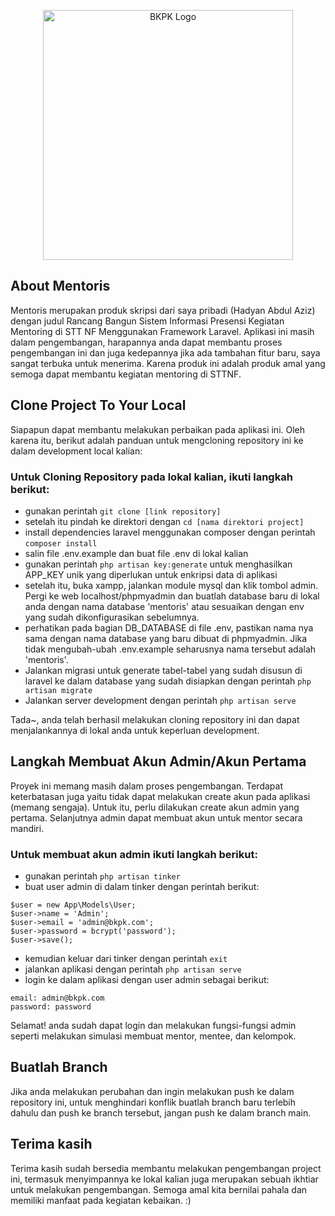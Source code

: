 <p align="center"><a href="https://laravel.com" target="_blank"><img src="/public/template/img/bkpk-sq.png" width="400" alt="BKPK Logo"></a></p>

## About Mentoris

Mentoris merupakan produk skripsi dari saya pribadi (Hadyan Abdul Aziz) dengan judul Rancang Bangun Sistem Informasi Presensi Kegiatan Mentoring di
STT NF Menggunakan Framework Laravel. Aplikasi ini masih dalam pengembangan, harapannya anda dapat membantu proses pengembangan ini dan juga kedepannya jika ada tambahan fitur baru, saya sangat terbuka untuk menerima. Karena produk ini adalah produk amal yang semoga dapat membantu kegiatan mentoring di STTNF.


## Clone Project To Your Local

Siapapun dapat membantu melakukan perbaikan pada aplikasi ini. Oleh karena itu, berikut adalah panduan untuk mengcloning repository ini ke dalam development local kalian:

### Untuk Cloning Repository pada lokal kalian, ikuti langkah berikut:
- gunakan perintah `git clone [link repository]`
- setelah itu pindah ke direktori dengan `cd [nama direktori project]`
- install dependencies laravel menggunakan composer dengan perintah `composer install`
- salin file .env.example dan buat file .env di lokal kalian
- gunakan perintah `php artisan key:generate` untuk menghasilkan APP_KEY unik yang diperlukan untuk enkripsi data di aplikasi
- setelah itu, buka xampp, jalankan module mysql dan klik tombol admin. Pergi ke web localhost/phpmyadmin dan buatlah database baru di lokal anda dengan nama database 'mentoris' atau sesuaikan dengan env yang sudah dikonfigurasikan sebelumnya.
- perhatikan pada bagian DB_DATABASE di file .env, pastikan nama nya sama dengan nama database yang baru dibuat di phpmyadmin. Jika tidak mengubah-ubah .env.example seharusnya nama tersebut adalah 'mentoris'.
- Jalankan migrasi untuk generate tabel-tabel yang sudah disusun di laravel ke dalam database yang sudah disiapkan dengan perintah `php artisan migrate`
- Jalankan server development dengan perintah `php artisan serve`

Tada~, anda telah berhasil melakukan cloning repository ini dan dapat menjalankannya di lokal anda untuk keperluan development.

## Langkah Membuat Akun Admin/Akun Pertama

Proyek ini memang masih dalam proses pengembangan. Terdapat keterbatasan juga yaitu tidak dapat melakukan create akun pada aplikasi (memang sengaja). Untuk itu, perlu dilakukan create akun admin yang pertama. Selanjutnya admin dapat membuat akun untuk mentor secara mandiri.

### Untuk membuat akun admin ikuti langkah berikut:
- gunakan perintah `php artisan tinker`
- buat user admin di dalam tinker dengan perintah berikut:
```
$user = new App\Models\User;
$user->name = 'Admin';
$user->email = 'admin@bkpk.com';
$user->password = bcrypt('password');
$user->save();
```
- kemudian keluar dari tinker dengan perintah `exit`
- jalankan aplikasi dengan perintah `php artisan serve`
- login ke dalam aplikasi dengan user admin sebagai berikut:
```
email: admin@bkpk.com
password: password
```

Selamat! anda sudah dapat login dan melakukan fungsi-fungsi admin seperti melakukan simulasi membuat mentor, mentee, dan kelompok.

## Buatlah Branch

Jika anda melakukan perubahan dan ingin melakukan push ke dalam repository ini, untuk menghindari konflik buatlah branch baru terlebih dahulu dan push ke branch tersebut, jangan push ke dalam branch main.

## Terima kasih

Terima kasih sudah bersedia membantu melakukan pengembangan project ini, termasuk menyimpannya ke lokal kalian juga merupakan sebuah ikhtiar untuk melakukan pengembangan. Semoga amal kita bernilai pahala dan memiliki manfaat pada kegiatan kebaikan. :)